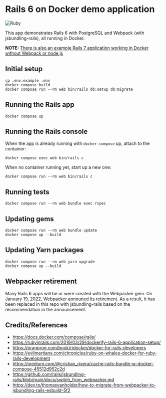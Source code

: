 # Rails 6 on Docker demo application

![Ruby](https://github.com/ryanwi/rails-on-docker/workflows/Ruby/badge.svg)

This app demonstrates Rails 6 with PostgreSQL and Webpack (with jsbundling-rails), all running in Docker.

**NOTE:** [There is also an example Rails 7 application working in Docker without Webpack or node.js](https://github.com/ryanwi/rails7-on-docker)

## Initial setup
```
cp .env.example .env
docker compose build
docker compose run --rm web bin/rails db:setup db:migrate
```

## Running the Rails app
```
docker compose up
```

## Running the Rails console
When the app is already running with `docker-compose` up, attach to the container:
```
docker compose exec web bin/rails c
```

When no container running yet, start up a new one:
```
docker compose run --rm web bin/rails c
```

## Running tests
```
docker compose run --rm web bundle exec rspec
```

## Updating gems
```
docker compose run --rm web bundle update
docker compose up --build
```

## Updating Yarn packages
```
docker compose run --rm web yarn upgrade
docker compose up --build
```

## Webpacker retirement

Many Rails 6 apps will be or were created with the Webpacker gem. On January 19, 2022, [Webpacker announed its retirement](https://github.com/rails/webpacker#webpacker-has-been-retired-). As a result, it has been replaced in this repo with jsbundling-rails based on the recommendation in the announcement.

## Credits/References

* https://docs.docker.com/compose/rails/
* https://rubyinrails.com/2019/03/29/dockerify-rails-6-application-setup/
* https://pragprog.com/book/ridocker/docker-for-rails-developers
* https://evilmartians.com/chronicles/ruby-on-whales-docker-for-ruby-rails-development
* https://medium.com/@cristian_rivera/cache-rails-bundle-w-docker-compose-45512d952c2d
* https://github.com/rails/jsbundling-rails/blob/main/docs/switch_from_webpacker.md
* https://dev.to/thomasvanholder/how-to-migrate-from-webpacker-to-jsbundling-rails-esbuild-5f2

